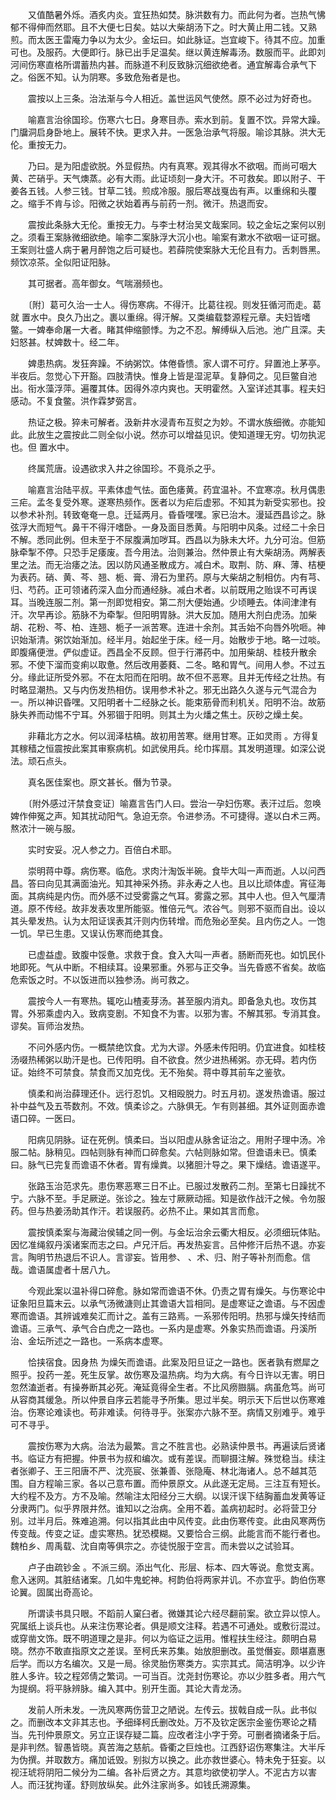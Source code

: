<!-- { "loadSidebar": true } -->
　　又值酷暑外烁。酒炙内炎。宜狂热如焚。脉洪数有力。而此何为者。岂热气怫郁不得伸而然耶。且不大便七日矣。姑以大柴胡汤下之。时大黄止用二钱。又熟煎。而太医王雷庵力争以为太少。金坛曰。如此脉证。岂宜峻下。待其不应。加重可也。及服药。大便即行。脉已出手足温矣。继以黄连解毒汤。数服而平。此即刘河间伤寒直格所谓蓄热内甚。而脉道不利反致脉沉细欲绝者。通宜解毒合承气下之。俗医不知。认为阴寒。多致危殆者是也。

　　震按以上三条。治法渐与今人相近。盖世运风气使然。原不必过为好奇也。

　　喻嘉言治徐国珍。伤寒六七日。身寒目赤。索水到前。复置不饮。异常大躁。门牖洞启身卧地上。展转不快。更求入井。一医急治承气将服。喻诊其脉。洪大无伦。重按无力。

　　乃曰。是为阳虚欲脱。外显假热。内有真寒。观其得水不欲咽。而尚可咽大黄、芒硝乎。天气燠蒸。必有大雨。此证顷刻一身大汗。不可救矣。即以附子、干姜各五钱。人参三钱。甘草二钱。煎成冷服。服后寒战戛齿有声。以重绵和头覆之。缩手不肯与诊。阳微之状始着再与前药一剂。微汗。热退而安。

　　震按此条脉大无伦。重按无力。与李士材治吴文哉案同。较之金坛之案何以别之。须看王案脉微细欲绝。喻李二案脉浮大沉小也。喻案有漱水不欲咽一证可据。王案则壮盛人病于暑月醉饱之后可疑也。若薛院使案脉大无伦且有力。舌刺唇黑。频饮凉茶。全似阳证阳脉。

　　其可据者。高年御女。气喘溺频也。

　　〔附〕葛可久治一士人。得伤寒病。不得汗。比葛往视。则发狂循河而走。葛就 置水中。良久乃出之。裹以重绵。得汗解。又类编载婺源程元章。夫妇皆嗜鳖。一婢奉命屠一大者。睹其伸缩颤悸。为之不忍。解缚纵入后池。池广且深。夫妇怒甚。杖婢数十。经二年。

　　婢患热病。发狂奔躁。不纳粥饮。体倦昏愦。家人谓不可疗。舁置池上茅亭。半夜后。忽觉心下开豁。四肢清快。惟身上皆是湿泥草。复静伺之。见巨鳖自池出。衔水藻浮萍。遍覆其体。因得外凉内爽也。天明霍然。入室详述其事。程夫妇感动。不复食鳖。洪作霖梦弼言。

　　热证之极。猝未可解者。汲新井水浸青布互熨之为妙。不谓水族细微。亦能知此。此放生之震按此二则全似小说。然亦可以增益见识。使知道理无穷。切勿执泥也。但 置水中。

　　终属荒唐。设遇欲求入井之徐国珍。不竟杀之乎。

　　喻嘉言治陆平叔。平素体虚气怯。面色痿黄。药宜温补。不宜寒凉。秋月偶患三疟。孟冬复受外寒。遂寒热频作。医者以为疟后虚邪。不知其为新受实邪也。投以参术补剂。转致奄奄一息。迁延两月。昏昏嘿嘿。家已治木。漫延西昌诊之。脉弦浮大而短气。鼻干不得汗嗜卧。一身及面目悉黄。与阳明中风条。过经二十余日不解。悉同此例。但未至于不尿腹满加哕耳。西昌以为脉未大坏。九分可治。但筋脉牵掣不停。只恐手足痿废。吾今用法。治则兼治。然仲景止有大柴胡汤。两解表里之法。而无治痿之法。因以防风通圣散成方。减白术。取荆、防、麻、薄、桔梗为表药。硝、黄、芩、翘、栀、膏、滑石为里药。原与大柴胡之制相仿。内有芎、归、芍药。正可领诸药深入血分而通经脉。减白术者。以前既用之贻误不可再误耳。当晚连服二剂。第一剂即觉相安。第二剂大便始通。少顷睡去。体间津津有汗。次早再诊。筋脉不为牵掣。但阳明胃脉。洪大反加。随用大剂白虎汤。加柴胡、花粉、芩、柏、连翘、栀子一派苦寒。连进十余剂。其舌始不向唇外吮咂。神识始渐清。粥饮始渐加。经半月。始起坐于床。经一月。始散步于地。略一过啖。即腹痛便泄。俨似虚证。西昌全不反顾。但于行滞药中。加用柴胡、桂枝升散余邪。不使下溜而变痢以取惫。然后改用萎蕤、二冬。略和胃气。间用人参。不过五分。缘此证所受外邪。不在太阳而在阳明。故不但不恶寒。且并无传经之壮热。有时略显潮热。又与内伤发热相仿。误用参术补之。邪无出路久久遂与元气混合为一。所以神识昏嘿。又阳明者十二经脉之长。能束筋骨而利机关。阳明不治。故筋脉失养而动惕不宁耳。外邪锢于阳明。则其土为火燔之焦土。灰砂之燥土矣。

　　非藉北方之水。何以润泽枯槁。故初用苦寒。继用甘寒。正如灵雨 。方得复其稼穑之恒震按此案其审察病机。如武侯用兵。纶巾挥扇。其发明道理。如深公说法。顽石点头。

　　真名医佳案也。原文甚长。僭为节录。

　　〔附外感过汗禁食变证〕喻嘉言告门人曰。尝治一孕妇伤寒。表汗过后。忽唤婢作伸冤之声。知其扰动阳气。急迫无奈。令进参汤。不可捷得。遂以白术三两。熬浓汁一碗与服。

　　实时安妥。况人参之力。百倍白术耶。

　　崇明蒋中尊。病伤寒。临危。求肉汁淘饭半碗。食毕大叫一声而逝。人以问西昌。答曰向见其满面油光。知其神采外扬。非永寿之人也。且以比顽体虚。宵征海面。其病纯是内伤。而外感不过受雾露之气耳。雾露之邪。其中人也。但入气厘清道。原不传经。故非发表攻里所能驱。惟倍元气。浓谷气。则邪不驱而自出。设以其头晕发热。认为太阳证误表其汗则内伤转增。而危殆必至矣。且内伤之人。一饱一饥。早已生患。又误认伤寒而绝其食。

　　已虚益虚。致腹中馁惫。求救于食。食入大叫一声者。肠断而死也。如饥民仆地即死。气从中断。不相续耳。设果邪重。外邪与正交争。当先昏惑不省矣。故临危索饭之时。不以饭进而以独参汤。尚可救之。

　　震按今人一有寒热。辄吃山楂麦芽汤。甚至服内消丸。即备急丸也。攻伤其胃。外邪乘虚内入。致病变剧。不知食不为害。以邪为害。不解其邪。专消其食。谬矣。盲师治发热。

　　不问外感内伤。一概禁绝饮食。尤为大谬。外感未传阳明。仍宜进食。如桂枝汤啜热稀粥以助汗是也。已传阳明。自不欲食。然少进热稀粥。亦无碍。若内伤证。始终不可禁食。禁食而又加克伐。无不殆矣。蒋中尊其前车之鉴欤。

　　慎柔和尚治薛理还仆。远行忍饥。又相殴脱力。时五月初。遂发热谵语。服过补中益气及五苓数剂。不效。慎柔诊之。六脉俱无。乍有则甚细。其外证则面赤谵语口碎。一医曰。

　　阳病见阴脉。证在死例。慎柔曰。当以阳虚从脉舍证治之。用附子理中汤。冷服二帖。脉稍见。四帖则脉有神而口碎愈矣。六帖则脉如常。但谵语未已。慎柔曰。脉气已完复而谵语不休者。胃有燥粪。以猪胆汁导之。果下燥结。谵语遂平。

　　张路玉治范求先。患伤寒恶寒三日不止。已服过发散药二剂。至第七日躁扰不宁。六脉不至。手足厥逆。张诊之。独左寸厥厥动摇。知是欲作战汗之候。令勿服药。但与热姜汤助其作汗。若误服药。必热不止。果如其言而愈。

　　震按慎柔案与海藏治侯辅之同一例。与金坛治余云衢大相反。必须细玩体贴。因忆准绳叙丹溪诸案而志之曰。卢兄汗后。再发热妄言。吕仲修汗后热不退。亦妄言。陶明节热退后不识人。言谬妄。皆用参、 、术、归、附子等补剂而愈。信哉。谵语属虚者十居八九。

　　今观此案以温补得口碎愈。脉如常而谵语不休。仍责之胃有燥矢。与伤寒论中证象阳旦篇末云。以承气汤微溏则止其谵语大旨相同。是虚寒证之谵语。与不因虚寒而谵语。其辨诚难矣汇而计之。盖有三路焉。一系邪传阳明。热邪与燥矢抟结而谵语。三承气、承气合白虎之一路也。一系内是虚寒。外象实热而谵语。丹溪所治、金坛所述之一路也。一系病本虚寒。

　　恰挟宿食。因身热 为燥矢而谵语。此案及阳旦证之一路也。医者孰有燃犀之照乎。投药一差。死生反掌。故伤寒及温热病。均为大病。有今日许以无害。明日忽然溘逝者。有操券断其必死。淹延竟得全生者。不比风痨臌膈。病虽危笃。尚可从容商其缓急。所以仲景自序云若能寻予所集。思过半矣。明示天下后世以伤寒难治。伤寒论难读也。苟非难读。何待寻乎。张案亦六脉不至。病情又别难乎。难乎可不寻乎。

　　震按伤寒为大病。治法为最繁。言之不胜言也。必熟读仲景书。再遍读后贤诸书。临证方有把握。仲景书为叔和编次。或有差误。而聊摄注解。殊觉稳当。续注者张卿子、王三阳唐不严、沈亮宸、张兼善、张隐庵、林北海诸人。总不越其范围。自方程喻三家。各以己意布置。而仲景原文。从此遂无定局。三注互有短长。大约程不及方。方不及喻。然喻注太阳经分三大纲。以误汗误下结胸蓄血发黄等证分隶两门。似乎界限井然。谁知以之治病。全用不着。盖病初起时。必将营卫分别。过半月后。殊难追溯。何以指其此由中风传变。此由伤寒传变。此由风寒两伤传变哉。传变之证。虚实寒热。犹恐模糊。又要恰合三纲。此能言而不能行者也。魏柏乡、周禹载、沈自南等俱宗之。亦徒悦服于空言。而未尝以之试验耳。

　　卢子由疏钞金 。不派三纲。添出气化、形层、标本、四大等说。愈觉支离。愈入迷网。其脏结诸案。几如牛鬼蛇神。柯韵伯将两家并讥。不亦宜乎。韵伯伤寒论翼。固属出奇高论。

　　所谓读书具只眼。不蹈前人窠臼者。微嫌其论六经尽翻前案。欲立异以惊人。究属纸上谈兵也。从来注伤寒论者。俱是顺文注释。若遇不可通处。或敷衍混过。或穿凿文饰。既不明道理之是非。何以为临证之运用。惟程扶生经注。颇明白易晓。然亦不敢直指原文之差误。至柯氏来苏集。始放胆删改。虽觉僭妄。颇堪嘉惠后学。而以方名编次。又是一局。徐灵胎伤寒类方。实宗其式。简洁明净。以少许胜人多许。较之程郊倩之繁词。一可当百。沈尧封伤寒论。亦以少胜多者。用六气为提纲。将平脉辨脉。编入其中。别开生面。其论大青龙汤。

　　发前人所未发。一洗风寒两伤营卫之陋说。左传云。拔戟自成一队。此书似之。而删改本文非其志也。予细绎柯氏删改处。万不及钦定医宗金鉴伤寒论之精当。先刊仲景原文。另立正误存疑二篇。应改者注小字于旁。可删者摘诸条于后。是非判然。智愚皆晓。真苦海之慈航。昏衢之巨烛也。江西舒诏伤寒集注。大半斥为伪撰。并取数方。痛加诋毁。别拟方以换之。此亦救世婆心。特未免于狂妄。以视汪琥将阴阳二候分为二编。各补后贤之方。其意均欲使初学人。不泥古方以害人。而汪犹拘谨。舒则放纵矣。此外注家尚多。如钱氏溯源集。

